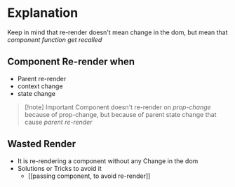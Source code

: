 # Explanation

Keep in mind that re-render doesn't mean change in the dom, but mean that _component function get recalled_

## Component Re-render when

- Parent re-render
- context change
- state change

> [!note] Important
> Component doesn't re-render on _prop-change_ because of prop-change, but because of parent state change that cause _parent re-render_

## Wasted Render

- It is re-rendering a component without any Change in the dom
- Solutions or Tricks to avoid it
    - [[passing component, to avoid re-render]]
